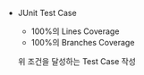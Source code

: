 + JUnit Test Case

    - 100%의 Lines Coverage
    - 100%의 Branches Coverage
    
    위 조건을 달성하는 Test Case 작성

